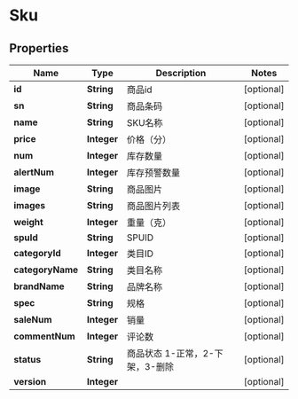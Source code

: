 
# Sku

## Properties
Name | Type | Description | Notes
------------ | ------------- | ------------- | -------------
**id** | **String** | 商品id |  [optional]
**sn** | **String** | 商品条码 |  [optional]
**name** | **String** | SKU名称 |  [optional]
**price** | **Integer** | 价格（分） |  [optional]
**num** | **Integer** | 库存数量 |  [optional]
**alertNum** | **Integer** | 库存预警数量 |  [optional]
**image** | **String** | 商品图片 |  [optional]
**images** | **String** | 商品图片列表 |  [optional]
**weight** | **Integer** | 重量（克） |  [optional]
**spuId** | **String** | SPUID |  [optional]
**categoryId** | **Integer** | 类目ID |  [optional]
**categoryName** | **String** | 类目名称 |  [optional]
**brandName** | **String** | 品牌名称 |  [optional]
**spec** | **String** | 规格 |  [optional]
**saleNum** | **Integer** | 销量 |  [optional]
**commentNum** | **Integer** | 评论数 |  [optional]
**status** | **String** | 商品状态 1-正常，2-下架，3-删除 |  [optional]
**version** | **Integer** |  |  [optional]



